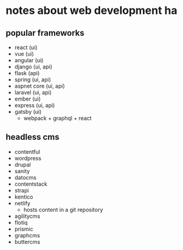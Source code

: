 # notes about web development ha

## popular frameworks

- react (ui)
- vue (ui)
- angular (ui)
- django (ui, api)
- flask (api)
- spring (ui, api)
- aspnet core (ui, api)
- laravel (ui, api)
- ember (ui)
- express (ui, api)
- gatsby (ui)
  - webpack + graphql + react
  


## headless cms

- contentful
- wordpress
- drupal
- sanity
- datocms
- contentstack
- strapi
- kentico
- netlify 
  - hosts content in a git repository
- agilitycms
- flotiq
- prismic
- graphcms
- buttercms

